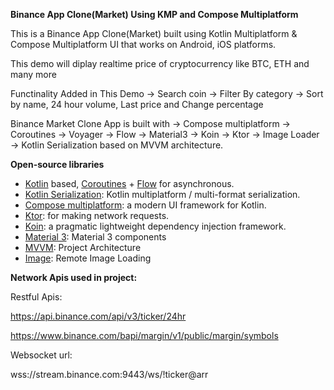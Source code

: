 **Binance App Clone(Market) Using KMP and Compose Multiplatform**

This is a Binance App Clone(Market) built using Kotlin Multiplatform & Compose Multiplatform UI that works on Android, iOS platforms.

This demo will diplay realtime price of cryptocurrency like BTC, ETH and many more

Functinality Added in This Demo
-> Search coin
-> Filter By category
-> Sort by name, 24 hour volume, Last price and Change percentage

Binance Market Clone App is built with 
-> Compose multiplatform
-> Coroutines
-> Voyager
-> Flow
-> Material3
-> Koin
-> Ktor
-> Image Loader
-> Kotlin Serialization based on MVVM architecture.

**Open-source libraries**

- [Kotlin](https://kotlinlang.org/) based, [Coroutines](https://github.com/Kotlin/kotlinx.coroutines) + [Flow](https://kotlin.github.io/kotlinx.coroutines/kotlinx-coroutines-core/kotlinx.coroutines.flow/) for asynchronous.
- [Kotlin Serialization](https://github.com/Kotlin/kotlinx.serialization): Kotlin multiplatform / multi-format serialization.
- [Compose multiplatform](https://github.com/JetBrains/compose-multiplatform): a modern UI framework for Kotlin.
- [Ktor](https://github.com/ktorio/ktor): for making network requests.
- [Koin](https://github.com/InsertKoinIO/koin): a pragmatic lightweight dependency injection framework.
- [Material 3](https://m3.material.io/components): Material 3 components
- [MVVM](https://github.com/ahmedeltaher/MVVM-Kotlin-Android-Architecture): Project Architecture
- [Image](https://github.com/qdsfdhvh/compose-imageloader): Remote Image Loading

**Network Apis used in project:**

Restful Apis:

<https://api.binance.com/api/v3/ticker/24hr>

<https://www.binance.com/bapi/margin/v1/public/margin/symbols>

Websocket url:

wss://stream.binance.com:9443/ws/!ticker@arr

